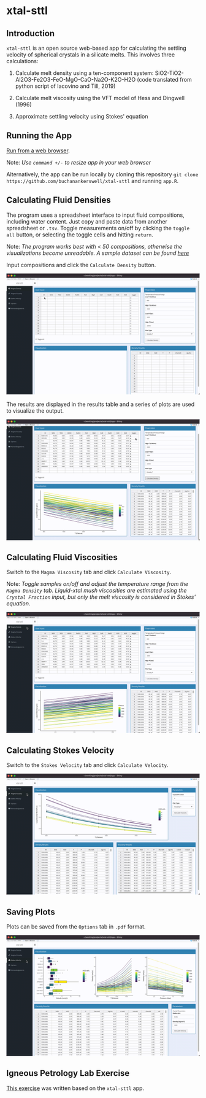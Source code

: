 # xtal-sttl

## Introduction
`xtal-sttl` is an open source web-based app for calculating the settling velocity of spherical crystals in a silicate melts. This involves three calculations:

1. Calculate melt density using a ten-component system: SiO2-TiO2-Al2O3-Fe2O3-FeO-MgO-CaO-Na2O-K2O-H2O (code translated from python script of Iacovino and Till, 2019)

2. Calculate melt viscosity using the VFT model of Hess and Dingwell (1996)

3. Approximate settling velocity using Stokes' equation

## Running the App

[Run from a web browser](https://kerswell.shinyapps.io/xtal-sttl).

Note: *Use `command +/-` to resize app in your web browser*

Alternatively, the app can be run locally by cloning this repository `git clone https://github.com/buchanankerswell/xtal-sttl` and running `app.R`.

## Calculating Fluid Densities

The program uses a spreadsheet interface to input fluid compositions, including water content. Just copy and paste data from another spreadsheet or `.tsv`. Toggle measurements on/off by clicking the `toggle all` button, or selecting the toggle cells and hitting `return`.

Note: *The program works best with < 50 compositions, otherwise the visualizations become unreadable. A sample dataset can be found [here](https://github.com/buchanankerswell/xtal-sttl/tree/main/app/data)*

Input compositions and click the `Calculate Density` button.

![](assets/images/demo-calc-density.gif)

The results are displayed in the results table and a series of plots are used to visualize the output.

![](assets/images/demo-plots-density.gif)

## Calculating Fluid Viscosities

Switch to the `Magma Viscosity` tab and click `Calculate Viscosity`.

Note: *Toggle samples on/off and adjust the temperature range from the `Magma Density` tab. Liquid-xtal mush viscosities are estimated using the `Crystal Fraction` input, but only the melt viscosity is considered in Stokes' equation.*

![](assets/images/demo-calc-viscosity.gif)

## Calculating Stokes Velocity

Switch to the `Stokes Velocity` tab and click `Calculate Velocity`.

![](assets/images/demo-calc-velocity.gif)

## Saving Plots

Plots can be saved from the `Options` tab in `.pdf` format.

![](assets/images/demo-save-plots.gif)

## Igneous Petrology Lab Exercise

[This exercise](https://rpubs.com/buchanankerswell/711294) was written based on the `xtal-sttl` app.
